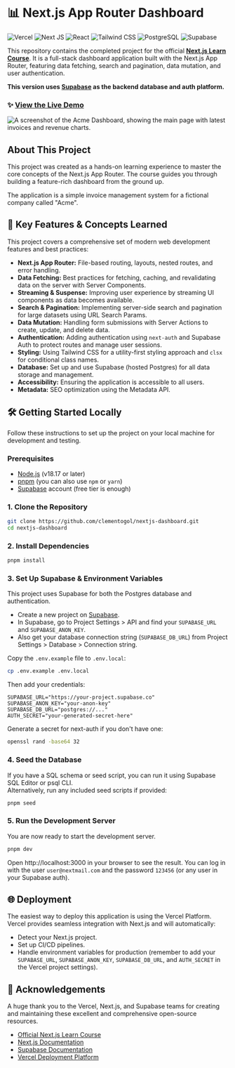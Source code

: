 
# 📊 Next.js App Router Dashboard

![Vercel](https://img.shields.io/badge/Vercel-000000?style=for-the-badge&logo=vercel&logoColor=white)
![Next JS](https://img.shields.io/badge/Next-js-000000?style=for-the-badge&logo=nextdotjs&logoColor=white)
![React](https://img.shields.io/badge/React-20232A?style=for-the-badge&logo=react&logoColor=61DAFB)
![Tailwind CSS](https://img.shields.io/badge/Tailwind_CSS-38B2AC?style=for-the-badge&logo=tailwind-css&logoColor=white)
![PostgreSQL](https://img.shields.io/badge/PostgreSQL-316192?style=for-the-badge&logo=postgresql&logoColor=white)
![Supabase](https://img.shields.io/badge/Supabase-3ECF8E?style=for-the-badge&logo=supabase&logoColor=white)

This repository contains the completed project for the official **[Next.js Learn Course](https://nextjs.org/learn)**. It is a full-stack dashboard application built with the Next.js App Router, featuring data fetching, search and pagination, data mutation, and user authentication.

**This version uses [Supabase](https://supabase.com/) as the backend database and auth platform.**

### ✨ [View the Live Demo](https://nextjs-dashboard-omega-blond-34.vercel.app/)

![A screenshot of the Acme Dashboard, showing the main page with latest invoices and revenue charts.](./public/screenshot.png)

## About This Project

This project was created as a hands-on learning experience to master the core concepts of the Next.js App Router. The course guides you through building a feature-rich dashboard from the ground up.

The application is a simple invoice management system for a fictional company called "Acme".

## 🚀 Key Features & Concepts Learned

This project covers a comprehensive set of modern web development features and best practices:

* **Next.js App Router:** File-based routing, layouts, nested routes, and error handling.
* **Data Fetching:** Best practices for fetching, caching, and revalidating data on the server with Server Components.
* **Streaming & Suspense:** Improving user experience by streaming UI components as data becomes available.
* **Search & Pagination:** Implementing server-side search and pagination for large datasets using URL Search Params.
* **Data Mutation:** Handling form submissions with Server Actions to create, update, and delete data.
* **Authentication:** Adding authentication using `next-auth` and Supabase Auth to protect routes and manage user sessions.
* **Styling:** Using Tailwind CSS for a utility-first styling approach and `clsx` for conditional class names.
* **Database:** Set up and use Supabase (hosted Postgres) for all data storage and management.
* **Accessibility:** Ensuring the application is accessible to all users.
* **Metadata:** SEO optimization using the Metadata API.

## 🛠️ Getting Started Locally

Follow these instructions to set up the project on your local machine for development and testing.

### Prerequisites

* [Node.js](https://nodejs.org/en/) (v18.17 or later)
* [pnpm](https://pnpm.io/installation) (you can also use `npm` or `yarn`)
* [Supabase](https://supabase.com/) account (free tier is enough)

### 1. Clone the Repository

```bash
git clone https://github.com/clementogol/nextjs-dashboard.git
cd nextjs-dashboard
```

### 2. Install Dependencies

```bash
pnpm install
```

### 3. Set Up Supabase & Environment Variables

This project uses Supabase for both the Postgres database and authentication.

- Create a new project on [Supabase](https://supabase.com/).
- In Supabase, go to Project Settings > API and find your `SUPABASE_URL` and `SUPABASE_ANON_KEY`.
- Also get your database connection string (`SUPABASE_DB_URL`) from Project Settings > Database > Connection string.

Copy the `.env.example` file to `.env.local`:

```bash
cp .env.example .env.local
```

Then add your credentials:

```env
SUPABASE_URL="https://your-project.supabase.co"
SUPABASE_ANON_KEY="your-anon-key"
SUPABASE_DB_URL="postgres://..."
AUTH_SECRET="your-generated-secret-here"
```

Generate a secret for next-auth if you don't have one:

```bash
openssl rand -base64 32
```

### 4. Seed the Database

If you have a SQL schema or seed script, you can run it using Supabase SQL Editor or psql CLI.  
Alternatively, run any included seed scripts if provided:

```bash
pnpm seed
```

### 5. Run the Development Server

You are now ready to start the development server.

```bash
pnpm dev
```

Open http://localhost:3000 in your browser to see the result. You can log in with the user `user@nextmail.com` and the password `123456` (or any user in your Supabase auth).

## 🌐 Deployment

The easiest way to deploy this application is using the Vercel Platform.
Vercel provides seamless integration with Next.js and will automatically:
- Detect your Next.js project.
- Set up CI/CD pipelines.
- Handle environment variables for production (remember to add your `SUPABASE_URL`, `SUPABASE_ANON_KEY`, `SUPABASE_DB_URL`, and `AUTH_SECRET` in the Vercel project settings).

## 🙏 Acknowledgements

A huge thank you to the Vercel, Next.js, and Supabase teams for creating and maintaining these excellent and comprehensive open-source resources.

- [Official Next.js Learn Course](https://nextjs.org/learn)
- [Next.js Documentation](https://nextjs.org/docs)
- [Supabase Documentation](https://supabase.com/docs)
- [Vercel Deployment Platform](https://vercel.com)
